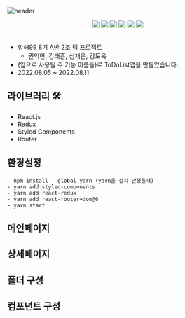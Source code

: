 ![header](https://capsule-render.vercel.app/api?type=waving&text=MyToDoList&color=auto&height=200&animation=scaleIn)

<div align=center> 
<img src="https://img.shields.io/badge/React.js-F7DF1E?style=for-the-badge&logo=react&logoColor=#3776AB"/>
<img src="https://img.shields.io/badge/Styled_Components-000000?style=for-the-badge&logo=react&logoColor=#3776AB"/>
<img src="https://img.shields.io/badge/Redux-F7DF1E?style=for-the-badge&logo=redux&logoColor=#1572B6"/>
<img src="https://img.shields.io/badge/javascript-red?style=for-the-badge&logo=javascript&logoColor=black"/>
<img src="https://img.shields.io/badge/HTML5-008000?style=for-the-badge&logo=HTML5&logoColor=#E34F26"/>
<img src="https://img.shields.io/badge/CSS3-blue?style=for-the-badge&logo=css3&logoColor=#1572B6"/>
</div>
<br>   


- 항해99 8기 A반 2조 팀 프로젝트
  - 권익현, 강태훈, 심채운, 강도욱
- (앞으로 사용될 주 기능 이름들)로 ToDoList앱을 만들었습니다. 
- 2022.08.05 ~ 2022.08.11

## 라이브러리 🛠
- React.js
- Redux
- Styled Components
- Router

## 환경설정
```
- npm install --global yarn (yarn을 설치 안했을때)
- yarn add styled-components
- yarn add react-redux
- yarn add react-router=dom@6
- yarn start
```
##

## 메인페이지

## 상세페이지


## 폴더 구성


## 컴포넌트 구성
```javascript

```
